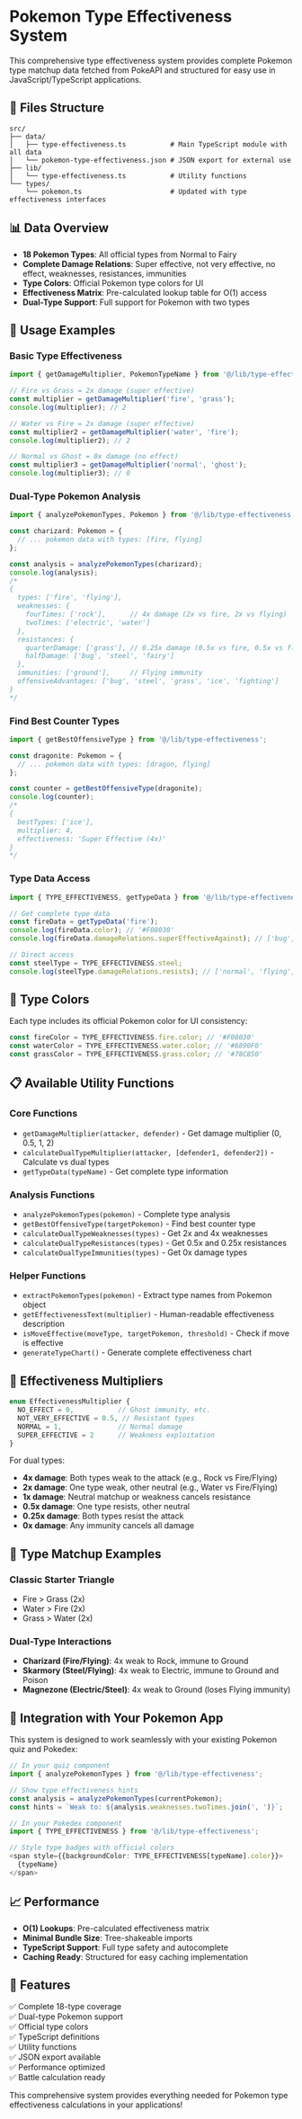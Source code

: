 # Pokemon Type Effectiveness System

This comprehensive type effectiveness system provides complete Pokemon type matchup data fetched from PokeAPI and structured for easy use in JavaScript/TypeScript applications.

## 📁 Files Structure

```
src/
├── data/
│   ├── type-effectiveness.ts           # Main TypeScript module with all data
│   └── pokemon-type-effectiveness.json # JSON export for external use
├── lib/
│   └── type-effectiveness.ts           # Utility functions
└── types/
    └── pokemon.ts                      # Updated with type effectiveness interfaces
```

## 📊 Data Overview

- **18 Pokemon Types**: All official types from Normal to Fairy
- **Complete Damage Relations**: Super effective, not very effective, no effect, weaknesses, resistances, immunities
- **Type Colors**: Official Pokemon type colors for UI
- **Effectiveness Matrix**: Pre-calculated lookup table for O(1) access
- **Dual-Type Support**: Full support for Pokemon with two types

## 🚀 Usage Examples

### Basic Type Effectiveness

```typescript
import { getDamageMultiplier, PokemonTypeName } from '@/lib/type-effectiveness';

// Fire vs Grass = 2x damage (super effective)
const multiplier = getDamageMultiplier('fire', 'grass');
console.log(multiplier); // 2

// Water vs Fire = 2x damage (super effective)
const multiplier2 = getDamageMultiplier('water', 'fire');
console.log(multiplier2); // 2

// Normal vs Ghost = 0x damage (no effect)
const multiplier3 = getDamageMultiplier('normal', 'ghost');
console.log(multiplier3); // 0
```

### Dual-Type Pokemon Analysis

```typescript
import { analyzePokemonTypes, Pokemon } from '@/lib/type-effectiveness';

const charizard: Pokemon = {
  // ... pokemon data with types: [fire, flying]
};

const analysis = analyzePokemonTypes(charizard);
console.log(analysis);
/*
{
  types: ['fire', 'flying'],
  weaknesses: {
    fourTimes: ['rock'],      // 4x damage (2x vs fire, 2x vs flying)
    twoTimes: ['electric', 'water']
  },
  resistances: {
    quarterDamage: ['grass'], // 0.25x damage (0.5x vs fire, 0.5x vs flying)
    halfDamage: ['bug', 'steel', 'fairy']
  },
  immunities: ['ground'],     // Flying immunity
  offensiveAdvantages: ['bug', 'steel', 'grass', 'ice', 'fighting']
}
*/
```

### Find Best Counter Types

```typescript
import { getBestOffensiveType } from '@/lib/type-effectiveness';

const dragonite: Pokemon = {
  // ... pokemon data with types: [dragon, flying]
};

const counter = getBestOffensiveType(dragonite);
console.log(counter);
/*
{
  bestTypes: ['ice'],
  multiplier: 4,
  effectiveness: 'Super Effective (4x)'
}
*/
```

### Type Data Access

```typescript
import { TYPE_EFFECTIVENESS, getTypeData } from '@/lib/type-effectiveness';

// Get complete type data
const fireData = getTypeData('fire');
console.log(fireData.color); // '#F08030'
console.log(fireData.damageRelations.superEffectiveAgainst); // ['bug', 'steel', 'grass', 'ice']

// Direct access
const steelType = TYPE_EFFECTIVENESS.steel;
console.log(steelType.damageRelations.resists); // ['normal', 'flying', 'rock', ...]
```

## 🎨 Type Colors

Each type includes its official Pokemon color for UI consistency:

```typescript
const fireColor = TYPE_EFFECTIVENESS.fire.color; // '#F08030'
const waterColor = TYPE_EFFECTIVENESS.water.color; // '#6890F0'
const grassColor = TYPE_EFFECTIVENESS.grass.color; // '#78C850'
```

## 📋 Available Utility Functions

### Core Functions
- `getDamageMultiplier(attacker, defender)` - Get damage multiplier (0, 0.5, 1, 2)
- `calculateDualTypeMultiplier(attacker, [defender1, defender2])` - Calculate vs dual types
- `getTypeData(typeName)` - Get complete type information

### Analysis Functions
- `analyzePokemonTypes(pokemon)` - Complete type analysis
- `getBestOffensiveType(targetPokemon)` - Find best counter type
- `calculateDualTypeWeaknesses(types)` - Get 2x and 4x weaknesses
- `calculateDualTypeResistances(types)` - Get 0.5x and 0.25x resistances
- `calculateDualTypeImmunities(types)` - Get 0x damage types

### Helper Functions
- `extractPokemonTypes(pokemon)` - Extract type names from Pokemon object
- `getEffectivenessText(multiplier)` - Human-readable effectiveness description
- `isMoveEffective(moveType, targetPokemon, threshold)` - Check if move is effective
- `generateTypeChart()` - Generate complete effectiveness chart

## 🔢 Effectiveness Multipliers

```typescript
enum EffectivenessMultiplier {
  NO_EFFECT = 0,           // Ghost immunity, etc.
  NOT_VERY_EFFECTIVE = 0.5, // Resistant types
  NORMAL = 1,              // Normal damage
  SUPER_EFFECTIVE = 2      // Weakness exploitation
}
```

For dual types:
- **4x damage**: Both types weak to the attack (e.g., Rock vs Fire/Flying)
- **2x damage**: One type weak, other neutral (e.g., Water vs Fire/Flying)  
- **1x damage**: Neutral matchup or weakness cancels resistance
- **0.5x damage**: One type resists, other neutral
- **0.25x damage**: Both types resist the attack
- **0x damage**: Any immunity cancels all damage

## 📖 Type Matchup Examples

### Classic Starter Triangle
- Fire > Grass (2x)
- Water > Fire (2x)
- Grass > Water (2x)

### Dual-Type Interactions
- **Charizard (Fire/Flying)**: 4x weak to Rock, immune to Ground
- **Skarmory (Steel/Flying)**: 4x weak to Electric, immune to Ground and Poison
- **Magnezone (Electric/Steel)**: 4x weak to Ground (loses Flying immunity)

## 🎯 Integration with Your Pokemon App

This system is designed to work seamlessly with your existing Pokemon quiz and Pokedex:

```typescript
// In your quiz component
import { analyzePokemonTypes } from '@/lib/type-effectiveness';

// Show type effectiveness hints
const analysis = analyzePokemonTypes(currentPokemon);
const hints = `Weak to: ${analysis.weaknesses.twoTimes.join(', ')}`;

// In your Pokedex component
import { TYPE_EFFECTIVENESS } from '@/lib/type-effectiveness';

// Style type badges with official colors
<span style={{backgroundColor: TYPE_EFFECTIVENESS[typeName].color}}>
  {typeName}
</span>
```

## 📈 Performance

- **O(1) Lookups**: Pre-calculated effectiveness matrix
- **Minimal Bundle Size**: Tree-shakeable imports
- **TypeScript Support**: Full type safety and autocomplete
- **Caching Ready**: Structured for easy caching implementation

## 🌟 Features

✅ Complete 18-type coverage  
✅ Dual-type Pokemon support  
✅ Official type colors  
✅ TypeScript definitions  
✅ Utility functions  
✅ JSON export available  
✅ Performance optimized  
✅ Battle calculation ready  

This comprehensive system provides everything needed for Pokemon type effectiveness calculations in your applications!